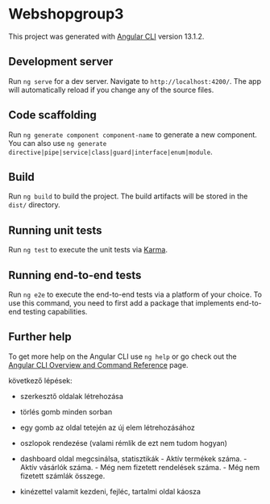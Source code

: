 # Webshopgroup3

This project was generated with [Angular CLI](https://github.com/angular/angular-cli) version 13.1.2.

## Development server

Run `ng serve` for a dev server. Navigate to `http://localhost:4200/`. The app will automatically reload if you change any of the source files.

## Code scaffolding

Run `ng generate component component-name` to generate a new component. You can also use `ng generate directive|pipe|service|class|guard|interface|enum|module`.

## Build

Run `ng build` to build the project. The build artifacts will be stored in the `dist/` directory.

## Running unit tests

Run `ng test` to execute the unit tests via [Karma](https://karma-runner.github.io).

## Running end-to-end tests

Run `ng e2e` to execute the end-to-end tests via a platform of your choice. To use this command, you need to first add a package that implements end-to-end testing capabilities.

## Further help

To get more help on the Angular CLI use `ng help` or go check out the [Angular CLI Overview and Command Reference](https://angular.io/cli) page.

következő lépések:

- szerkesztő oldalak létrehozása

- törlés gomb minden sorban

- egy gomb az oldal tetején az új elem létrehozásához

- oszlopok rendezése (valami rémlík de ezt nem tudom hogyan)

- dashboard oldal megcsinálsa, statisztikák
        - Aktív termékek száma.
        - Aktív vásárlók száma.
        - Még nem fizetett rendelések száma.
        - Még nem fizetett számlák összege.

- kinézettel valamit kezdeni, fejléc, tartalmi oldal káosza

